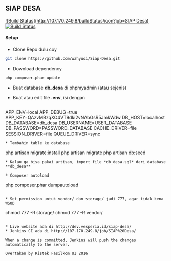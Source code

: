 ## SIAP DESA

[![Build Status](http://107.170.249.8/buildStatus/icon?job=SIAP Desa)](http://107.170.249.8/job/SIAP%20Desa/)
[![Build Status](https://magnum.travis-ci.com/wahyuoi/Siap-Desa.svg?token=bXB2LUEYAtpUTvhmMSsq&branch=master)](https://magnum.travis-ci.com/wahyuoi/Siap-Desa)

#### Setup

* Clone Repo dulu coy
``` bash
git clone https://github.com/wahyuoi/Siap-Desa.git
```

* Download dependency
``` bash
php composer.phar update
```
* Buat database **db_desa** di phpmyadmin (atau sejenis)
* Buat atau edit file **.env**, isi dengan

    ```
APP_ENV=local
APP_DEBUG=true
APP_KEY=QAzvMBzqXO4VT9dki2vNAbGsR5JmkWdw
DB_HOST=localhost
DB_DATABASE=db_desa
DB_USERNAME=USER_DATABASE
DB_PASSWORD=PASSWORD_DATABASE
CACHE_DRIVER=file
SESSION_DRIVER=file
QUEUE_DRIVER=sync
```
* Tambahin table ke database
```
php artisan migrate:install
php artisan migrate
php artisan db:seed
```
* Kalau ga bisa pakai artisan, import file *db_desa.sql* dari database **db_desa**

* Composer autoload
```
php composer.phar dumpautoload
```

* Set permission untuk vendor/ dan storage/ jadi 777, agar tidak kena WSOD 
```
chmod 777 -R storage/
chmod 777 -R vendor/
```

* Live website ada di http://dev.vesperia.id/siap-desa/
* Jenkins CI ada di http://107.170.249.8/job/SIAP%20Desa/

When a change is committed, Jenkins will push the changes automatically to the server.

Overtaken by Ristek Fasilkom UI 2016